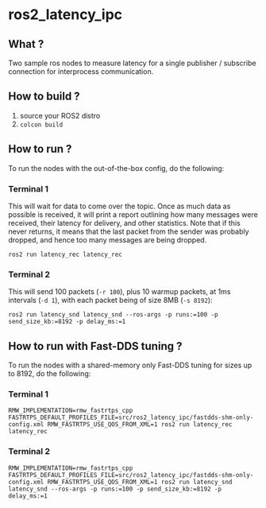 # ros2_latency_ipc

## What ?
Two sample ros nodes to measure latency for a single publisher / subscribe connection for interprocess communication.

## How to build ?
1. source your ROS2 distro
2. ```colcon build```

## How to run ?

To run the nodes with the out-of-the-box config, do the following:

### Terminal 1

This will wait for data to come over the topic.
Once as much data as possible is received, it will print a report outlining how many messages were received, their latency for delivery, and other statistics.
Note that if this never returns, it means that the last packet from the sender was probably dropped, and hence too many messages are being dropped.

```
ros2 run latency_rec latency_rec
```

### Terminal 2

This will send 100 packets (`-r 100`), plus 10 warmup packets, at 1ms intervals (`-d 1`), with each packet being of size 8MB (`-s 8192`):

```
ros2 run latency_snd latency_snd --ros-args -p runs:=100 -p send_size_kb:=8192 -p delay_ms:=1
```

## How to run with Fast-DDS tuning ?

To run the nodes with a shared-memory only Fast-DDS tuning for sizes up to 8192, do the following:

### Terminal 1

```
RMW_IMPLEMENTATION=rmw_fastrtps_cpp FASTRTPS_DEFAULT_PROFILES_FILE=src/ros2_latency_ipc/fastdds-shm-only-config.xml RMW_FASTRTPS_USE_QOS_FROM_XML=1 ros2 run latency_rec latency_rec
```

### Terminal 2

```
RMW_IMPLEMENTATION=rmw_fastrtps_cpp FASTRTPS_DEFAULT_PROFILES_FILE=src/ros2_latency_ipc/fastdds-shm-only-config.xml RMW_FASTRTPS_USE_QOS_FROM_XML=1 ros2 run latency_snd latency_snd --ros-args -p runs:=100 -p send_size_kb:=8192 -p delay_ms:=1
```
